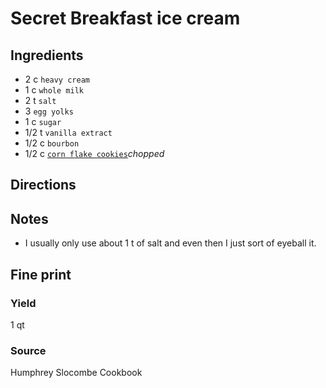 Secret Breakfast ice cream
==

Ingredients
--

* 2 c `heavy cream`
* 1 c `whole milk`
* 2 t `salt`
* 3 `egg yolks`
* 1 c `sugar`
* 1/2 t `vanilla extract`
* 1/2 c `bourbon`
* 1/2 c [`corn flake cookies`](../cookies/corn-flake-cookies.md)*chopped*

Directions
--

Notes
--

* I usually only use about 1 t of salt and even then I just sort of eyeball it.

Fine print
--

### Yield

1 qt

### Source

Humphrey Slocombe Cookbook
